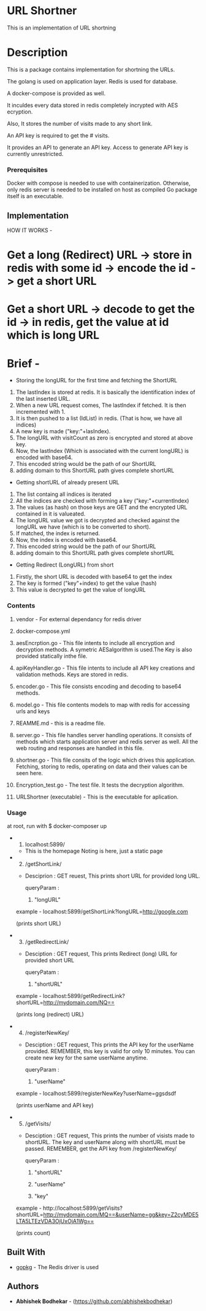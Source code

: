# URL Shortner

This is an implementation of URL shortning

# Description

This is a package contains implementation for shortning the URLs.

The golang is used on application layer. Redis is used for database.

A docker-compose is provided as well.


It inculdes every data stored in redis completely incrypted with AES ecryption.

Also, It stores the number of visits made to any short link.

An API key is required to get the # visits.

It provides an API to generate an API key. Access to generate API key is currently unrestricted.


### Prerequisites

Docker with compose is needed to use with containerization.
Otherwise, only redis server is needed to be installed on host as compiled Go package itself is an executable.

## Implementation

HOW IT WORKS - 


# Get a long (Redirect) URL -> store in redis with some id -> encode the id -> get a short URL  

# Get a short URL -> decode to get the id -> in redis, get the value at id which is long URL

# Brief - 
 * Storing the longURL for the first time and fetching the ShortURL
1) The lastIndex is stored at redis. It is basically the identification index of the last inserted URL.
2) When a new URL request comes, The lastIndex if fetched. It is then incremented with 1.
3) It is then pushed to a list (IdList) in redis. (That is how, we have all indices)
3) A new key is made ("key:"+lasIndex).
4) The longURL with visitCount as zero is encrypted and stored at above key.
5) Now, the lastIndex (Which is associated with the current longURL) is encoded with base64.
6) This encoded string would be the path of our ShortURL
7) adding domain to this ShortURL path gives complete shortURL

* Getting shortURL of already present URL

1) The list containg all indices is iterated
2) All the indices are checked with forming a key ("key:"+currentIndex)
3) The values (as hash) on those keys are GET and the encrypted URL contained in it is valueated.
4) The longURL value we got is decrypted and checked against the longURL we have (which is to be converted to short).
5) If matched, the index is returned.
6) Now, the index is encoded with base64.
7) This encoded string would be the path of our ShortURL
8) adding domain to this ShortURL path gives complete shortURL

* Getting Redirect (LongURL) from short

1) Firstly, the short URL is decoded with base64 to get the index
2) The key is formed ("key"+index) to get the value (hash)
3) This value is decrypted to get the value of longURL

### Contents

1) vendor - For external dependancy for redis driver

2) docker-compose.yml

3) aesEncrption.go - This file intents to include all encryption and decryption methods. A symetric AESalgorithm is used.The Key is also provided statically inthe file.

4) apiKeyHandler.go - This file intents to include all API key creations and validation methods. Keys are stored in redis.

5) encoder.go - This file consists encoding and decoding to base64 methods.

6) model.go - This file contents models to map with redis for accessing urls and keys

7) REAMME.md - this is a readme file.

8) server.go - This file handles server handling operations. It consists of methods which starts application server and redis server as well. All the web routing and responses are handled in this file.

9) shortner.go - This file consits of the logic which drives this application. Fetching, storing to redis, operating on data and their values can be seen here.

10) Encryption_test.go - The test file. It tests the decryption algorithm.

11) URLShortner (executable) - This is the executable for aplication.

### Usage

at root, run with 
$ docker-composer up

* 1) localhost:5899/ 
    - This is the homepage
        Noting is here, just a static page

* 2) /getShortLink/

    - Desciprion : GET reuest, This prints short URL for provided long URL.

        queryParam : 

        1) "longURL"

    example - localhost:5899/getShortLink?longURL=http://google.com

    (prints short URL)

* 3) /getRedirectLink/

    - Desciption : GET request, This prints Redirect (long) URL for provided short URL

        queryPatam :

        1) "shortURL"

    example - localhost:5899/getRedirectLink?shortURL=http://mydomain.com/NQ== 

    (prints long (redirect) URL)

* 4) /registerNewKey/

    - Desciption : GET request, This prints the API key for the userName provided. REMEMBER, this key is valid for only 10 minutes. You can create new key for the same userName anytime.

        queryParam : 

        1) "userName"

    example - localhost:5899/registerNewKey?userName=ggsdsdf

    (prints userName and API key)

* 5) /getVisits/

    - Desciption : GET request, This prints the number of visists made to shortURL. The key and userName along with shortURL must be passed. REMEMBER, get the API key from /registerNewKey/

        queryParam :

        1) "shortURL"

        2) "userName"

        3) "key"

    example - http://localhost:5899/getVisits?shortURL=http://mydomain.com/MQ==&userName=gg&key=Z2cyMDE5LTA5LTEzVDA3OjUxOjA1Wg==

    (prints count)

## Built With

* [gopkg](https://gopkg.in/redis.v4) - The Redis driver is used




## Authors

* **Abhishek Bodhekar** - (https://github.com/abhishekbodhekar)



